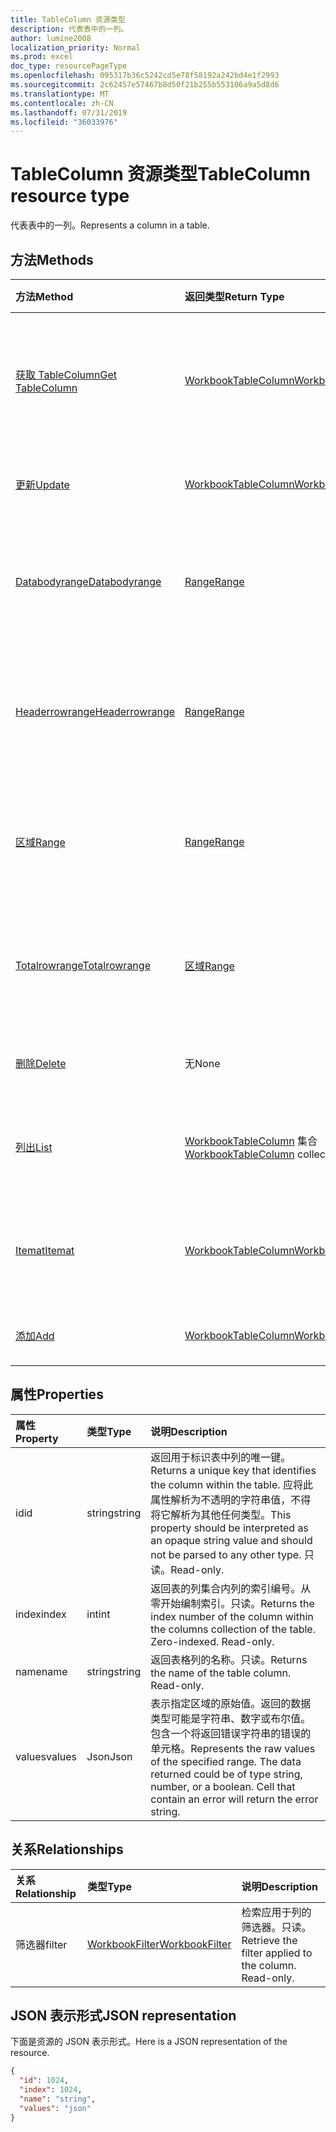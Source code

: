 ```yaml
---
title: TableColumn 资源类型
description: 代表表中的一列。
author: lumine2008
localization_priority: Normal
ms.prod: excel
doc_type: resourcePageType
ms.openlocfilehash: 095317b36c5242cd5e78f58192a242bd4e1f2993
ms.sourcegitcommit: 2c62457e57467b8d50f21b255b553106a9a5d8d6
ms.translationtype: MT
ms.contentlocale: zh-CN
ms.lasthandoff: 07/31/2019
ms.locfileid: "36033976"
---
```

# <a name="tablecolumn-resource-type"></a><span data-ttu-id="0c77b-103">TableColumn 资源类型</span><span class="sxs-lookup"><span data-stu-id="0c77b-103">TableColumn resource type</span></span>

<span data-ttu-id="0c77b-104">代表表中的一列。</span><span class="sxs-lookup"><span data-stu-id="0c77b-104">Represents a column in a table.</span></span>


## <a name="methods"></a><span data-ttu-id="0c77b-105">方法</span><span class="sxs-lookup"><span data-stu-id="0c77b-105">Methods</span></span>

| <span data-ttu-id="0c77b-106">方法</span><span class="sxs-lookup"><span data-stu-id="0c77b-106">Method</span></span>           | <span data-ttu-id="0c77b-107">返回类型</span><span class="sxs-lookup"><span data-stu-id="0c77b-107">Return Type</span></span>    |<span data-ttu-id="0c77b-108">说明</span><span class="sxs-lookup"><span data-stu-id="0c77b-108">Description</span></span>|
|:---------------|:--------|:----------|
|[<span data-ttu-id="0c77b-109">获取 TableColumn</span><span class="sxs-lookup"><span data-stu-id="0c77b-109">Get TableColumn</span></span>](../api/tablecolumn-get.md) | [<span data-ttu-id="0c77b-110">WorkbookTableColumn</span><span class="sxs-lookup"><span data-stu-id="0c77b-110">WorkbookTableColumn</span></span>](tablecolumn.md) |<span data-ttu-id="0c77b-111">读取 tablecolumn 对象的属性和关系。</span><span class="sxs-lookup"><span data-stu-id="0c77b-111">Read properties and relationships of tableColumn object.</span></span>|
|[<span data-ttu-id="0c77b-112">更新</span><span class="sxs-lookup"><span data-stu-id="0c77b-112">Update</span></span>](../api/tablecolumn-update.md) | [<span data-ttu-id="0c77b-113">WorkbookTableColumn</span><span class="sxs-lookup"><span data-stu-id="0c77b-113">WorkbookTableColumn</span></span>](tablecolumn.md) |<span data-ttu-id="0c77b-114">更新 TableColumn 对象</span><span class="sxs-lookup"><span data-stu-id="0c77b-114">Update TableColumn object.</span></span> |
|[<span data-ttu-id="0c77b-115">Databodyrange</span><span class="sxs-lookup"><span data-stu-id="0c77b-115">Databodyrange</span></span>](../api/tablecolumn-databodyrange.md)|[<span data-ttu-id="0c77b-116">Range</span><span class="sxs-lookup"><span data-stu-id="0c77b-116">Range</span></span>](range.md)|<span data-ttu-id="0c77b-117">获取与列的数据体相关的 range 对象。</span><span class="sxs-lookup"><span data-stu-id="0c77b-117">Gets the range object associated with the data body of the column.</span></span>|
|[<span data-ttu-id="0c77b-118">Headerrowrange</span><span class="sxs-lookup"><span data-stu-id="0c77b-118">Headerrowrange</span></span>](../api/tablecolumn-headerrowrange.md)|[<span data-ttu-id="0c77b-119">Range</span><span class="sxs-lookup"><span data-stu-id="0c77b-119">Range</span></span>](range.md)|<span data-ttu-id="0c77b-120">获取与列的标头行相关的 range 对象。</span><span class="sxs-lookup"><span data-stu-id="0c77b-120">Gets the range object associated with the header row of the column.</span></span>|
|[<span data-ttu-id="0c77b-121">区域</span><span class="sxs-lookup"><span data-stu-id="0c77b-121">Range</span></span>](../api/tablecolumn-range.md)|[<span data-ttu-id="0c77b-122">Range</span><span class="sxs-lookup"><span data-stu-id="0c77b-122">Range</span></span>](range.md)|<span data-ttu-id="0c77b-123">获取与整个列相关的 range 对象。</span><span class="sxs-lookup"><span data-stu-id="0c77b-123">Gets the range object associated with the entire column.</span></span>|
|[<span data-ttu-id="0c77b-124">Totalrowrange</span><span class="sxs-lookup"><span data-stu-id="0c77b-124">Totalrowrange</span></span>](../api/tablecolumn-totalrowrange.md)|[<span data-ttu-id="0c77b-125">区域</span><span class="sxs-lookup"><span data-stu-id="0c77b-125">Range</span></span>](range.md)|<span data-ttu-id="0c77b-126">获取与列的总计行相关的 range 对象。</span><span class="sxs-lookup"><span data-stu-id="0c77b-126">Gets the range object associated with the totals row of the column.</span></span>|
|[<span data-ttu-id="0c77b-127">删除</span><span class="sxs-lookup"><span data-stu-id="0c77b-127">Delete</span></span>](../api/tablecolumn-delete.md)|<span data-ttu-id="0c77b-128">无</span><span class="sxs-lookup"><span data-stu-id="0c77b-128">None</span></span>|<span data-ttu-id="0c77b-129">从表中删除列。</span><span class="sxs-lookup"><span data-stu-id="0c77b-129">Deletes the column from the table.</span></span>|
|[<span data-ttu-id="0c77b-130">列出</span><span class="sxs-lookup"><span data-stu-id="0c77b-130">List</span></span>](../api/tablecolumn-list.md) | <span data-ttu-id="0c77b-131">[WorkbookTableColumn](tablecolumn.md) 集合</span><span class="sxs-lookup"><span data-stu-id="0c77b-131">[WorkbookTableColumn](tablecolumn.md) collection</span></span> |<span data-ttu-id="0c77b-132">获取 tableColumn 对象的集合。</span><span class="sxs-lookup"><span data-stu-id="0c77b-132">Get tableColumn object collection.</span></span> |
|[<span data-ttu-id="0c77b-133">Itemat</span><span class="sxs-lookup"><span data-stu-id="0c77b-133">Itemat</span></span>](../api/tablecolumncollection-itemat.md)|[<span data-ttu-id="0c77b-134">WorkbookTableColumn</span><span class="sxs-lookup"><span data-stu-id="0c77b-134">WorkbookTableColumn</span></span>](tablecolumn.md)|<span data-ttu-id="0c77b-135">根据其在集合中的位置获取列。</span><span class="sxs-lookup"><span data-stu-id="0c77b-135">Gets a column based on its position in the collection.</span></span>|
|[<span data-ttu-id="0c77b-136">添加</span><span class="sxs-lookup"><span data-stu-id="0c77b-136">Add</span></span>](../api/tablecolumncollection-add.md)|[<span data-ttu-id="0c77b-137">WorkbookTableColumn</span><span class="sxs-lookup"><span data-stu-id="0c77b-137">WorkbookTableColumn</span></span>](tablecolumn.md)|<span data-ttu-id="0c77b-138">向表中添加新列。</span><span class="sxs-lookup"><span data-stu-id="0c77b-138">Adds a new column to the table.</span></span>|

## <a name="properties"></a><span data-ttu-id="0c77b-139">属性</span><span class="sxs-lookup"><span data-stu-id="0c77b-139">Properties</span></span>
| <span data-ttu-id="0c77b-140">属性</span><span class="sxs-lookup"><span data-stu-id="0c77b-140">Property</span></span>     | <span data-ttu-id="0c77b-141">类型</span><span class="sxs-lookup"><span data-stu-id="0c77b-141">Type</span></span>   |<span data-ttu-id="0c77b-142">说明</span><span class="sxs-lookup"><span data-stu-id="0c77b-142">Description</span></span>|
|:---------------|:--------|:----------|
|<span data-ttu-id="0c77b-143">id</span><span class="sxs-lookup"><span data-stu-id="0c77b-143">id</span></span>|<span data-ttu-id="0c77b-144">string</span><span class="sxs-lookup"><span data-stu-id="0c77b-144">string</span></span>|<span data-ttu-id="0c77b-145">返回用于标识表中列的唯一键。</span><span class="sxs-lookup"><span data-stu-id="0c77b-145">Returns a unique key that identifies the column within the table.</span></span> <span data-ttu-id="0c77b-146">应将此属性解析为不透明的字符串值，不得将它解析为其他任何类型。</span><span class="sxs-lookup"><span data-stu-id="0c77b-146">This property should be interpreted as an opaque string value and should not be parsed to any other type.</span></span> <span data-ttu-id="0c77b-147">只读。</span><span class="sxs-lookup"><span data-stu-id="0c77b-147">Read-only.</span></span>|
|<span data-ttu-id="0c77b-148">index</span><span class="sxs-lookup"><span data-stu-id="0c77b-148">index</span></span>|<span data-ttu-id="0c77b-149">int</span><span class="sxs-lookup"><span data-stu-id="0c77b-149">int</span></span>|<span data-ttu-id="0c77b-p102">返回表的列集合内列的索引编号。从零开始编制索引。只读。</span><span class="sxs-lookup"><span data-stu-id="0c77b-p102">Returns the index number of the column within the columns collection of the table. Zero-indexed. Read-only.</span></span>|
|<span data-ttu-id="0c77b-153">name</span><span class="sxs-lookup"><span data-stu-id="0c77b-153">name</span></span>|<span data-ttu-id="0c77b-154">string</span><span class="sxs-lookup"><span data-stu-id="0c77b-154">string</span></span>|<span data-ttu-id="0c77b-p103">返回表格列的名称。只读。</span><span class="sxs-lookup"><span data-stu-id="0c77b-p103">Returns the name of the table column. Read-only.</span></span>|
|<span data-ttu-id="0c77b-157">values</span><span class="sxs-lookup"><span data-stu-id="0c77b-157">values</span></span>|<span data-ttu-id="0c77b-158">Json</span><span class="sxs-lookup"><span data-stu-id="0c77b-158">Json</span></span>|<span data-ttu-id="0c77b-p104">表示指定区域的原始值。返回的数据类型可能是字符串、数字或布尔值。包含一个将返回错误字符串的错误的单元格。</span><span class="sxs-lookup"><span data-stu-id="0c77b-p104">Represents the raw values of the specified range. The data returned could be of type string, number, or a boolean. Cell that contain an error will return the error string.</span></span>|

## <a name="relationships"></a><span data-ttu-id="0c77b-162">关系</span><span class="sxs-lookup"><span data-stu-id="0c77b-162">Relationships</span></span>
| <span data-ttu-id="0c77b-163">关系</span><span class="sxs-lookup"><span data-stu-id="0c77b-163">Relationship</span></span> | <span data-ttu-id="0c77b-164">类型</span><span class="sxs-lookup"><span data-stu-id="0c77b-164">Type</span></span>   |<span data-ttu-id="0c77b-165">说明</span><span class="sxs-lookup"><span data-stu-id="0c77b-165">Description</span></span>|
|:---------------|:--------|:----------|
|<span data-ttu-id="0c77b-166">筛选器</span><span class="sxs-lookup"><span data-stu-id="0c77b-166">filter</span></span>|[<span data-ttu-id="0c77b-167">WorkbookFilter</span><span class="sxs-lookup"><span data-stu-id="0c77b-167">WorkbookFilter</span></span>](filter.md)|<span data-ttu-id="0c77b-p105">检索应用于列的筛选器。只读。</span><span class="sxs-lookup"><span data-stu-id="0c77b-p105">Retrieve the filter applied to the column. Read-only.</span></span>|

## <a name="json-representation"></a><span data-ttu-id="0c77b-170">JSON 表示形式</span><span class="sxs-lookup"><span data-stu-id="0c77b-170">JSON representation</span></span>

<span data-ttu-id="0c77b-171">下面是资源的 JSON 表示形式。</span><span class="sxs-lookup"><span data-stu-id="0c77b-171">Here is a JSON representation of the resource.</span></span>

<!--{
  "blockType": "resource",
  "optionalProperties": [],
  "keyProperty": "id",
  "baseType": "microsoft.graph.entity",
  "@odata.type": "microsoft.graph.workbookTableColumn"
}-->

```json
{
  "id": 1024,
  "index": 1024,
  "name": "string",
  "values": "json"
}

```

<!-- uuid: 8fcb5dbc-d5aa-4681-8e31-b001d5168d79
2015-10-25 14:57:30 UTC -->
<!-- {
  "type": "#page.annotation",
  "description": "TableColumn resource",
  "keywords": "",
  "section": "documentation",
  "tocPath": ""
}-->
